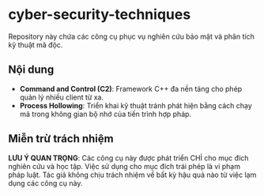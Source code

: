 # cyber-security-techniques

Repository này chứa các công cụ phục vụ nghiên cứu bảo mật và phân tích kỹ thuật mã độc.

## Nội dung

- **Command and Control (C2)**: Framework C++ đa nền tảng cho phép quản lý nhiều client từ xa.
- **Process Hollowing**: Triển khai kỹ thuật tránh phát hiện bằng cách chạy mã trong không gian bộ nhớ của tiến trình hợp pháp.

## Miễn trừ trách nhiệm

**LƯU Ý QUAN TRỌNG**: Các công cụ này được phát triển CHỈ cho mục đích nghiên cứu và học tập. Việc sử dụng cho mục đích trái phép là vi phạm pháp luật. Tác giả không chịu trách nhiệm về bất kỳ hậu quả nào từ việc lạm dụng các công cụ này.
